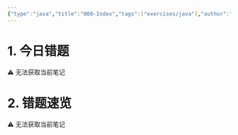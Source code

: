 ```yaml
---
{"type":"java","title":"000-Index","tags":["exercises/java"],"author":"codertoro","establish":"2025-05-06","update":"2025-05-06","dg-publish":true,"java":true,"permalink":"/Exercises/Java/250000/000-Index/","dgPassFrontmatter":true,"created":"2025-05-07T08:44:37.942+08:00","updated":"2025-05-07T08:44:38.265+08:00"}
---
```


# 1. 今日错题
<p><span>⚠ 无法获取当前笔记</span></p>

# 2. 错题速览
<p><span>⚠ 无法获取当前笔记</span></p>



